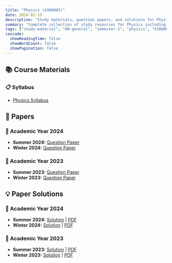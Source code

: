 ```yaml
---
title: "Physics (4300005)"
date: 2024-01-15
description: "Study materials, question papers, and solutions for Physics (4300005) - General Studies, Semester 1"
summary: "Complete collection of study resources for Physics including syllabus, question papers from 2023-2024, and detailed solutions"
tags: ["study-material", "00-general", "semester-1", "physics", "4300005"]
cascade:
  showReadingTime: false
  showWordCount: false
  showPagination: false
---
```


## 📚 Course Materials

### 📋 Syllabus

- [Physics Syllabus](4300005.pdf)

## 📝 Papers

### 📅 Academic Year 2024  

- **Summer 2024:** [Question Paper](4300005-Summer-2024.pdf)
- **Winter 2024:** [Question Paper](4300005-Winter-2024.pdf)

### 📅 Academic Year 2023

- **Summer 2023:** [Question Paper](4300005-Summer-2023.pdf)
- **Winter 2023:** [Question Paper](4300005-Winter-2023.pdf)

## 💡 Paper Solutions

### 📅 Academic Year 2024

- **Summer 2024:** [Solution](4300005-summer-2024-solution) | [PDF](4300005-summer-2024-solution.pdf)
- **Winter 2024:** [Solution](4300005-winter-2024-solution) | [PDF](4300005-winter-2024-solution.pdf)

### 📅 Academic Year 2023

- **Summer 2023:** [Solution](4300005-summer-2023-solution) | [PDF](4300005-summer-2023-solution.pdf)
- **Winter 2023:** [Solution](4300005-winter-2023-solution) | [PDF](4300005-winter-2023-solution.pdf)
